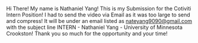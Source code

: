 Hi There! My name is Nathaniel Yang! This is my Submission for the Cotiviti Intern Position! I had to send the video via Email as it was too large to send and compress! It will be under an email listed as nateyang9090@gmail.com with the subject line INTERN - Nathaniel Yang - University of Minnesota Crookston! Thank you so much for the opportunity and your time!
